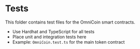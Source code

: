 # Tests

This folder contains test files for the OmniCoin smart contracts.

- Use Hardhat and TypeScript for all tests
- Place unit and integration tests here
- Example: `OmniCoin.test.ts` for the main token contract